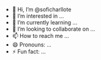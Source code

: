- 👋 Hi, I’m @soficharllote
- 👀 I’m interested in ...
- 🌱 I’m currently learning ...
- 💞️ I’m looking to collaborate on ...
- 📫 How to reach me ...
- 😄 Pronouns: ...
- ⚡ Fun fact: ...

<!---
soficharllote/soficharllote is a ✨ special ✨ repository because its `README.md` (this file) appears on your GitHub profile.
You can click the Preview link to take a look at your changes.
--->
